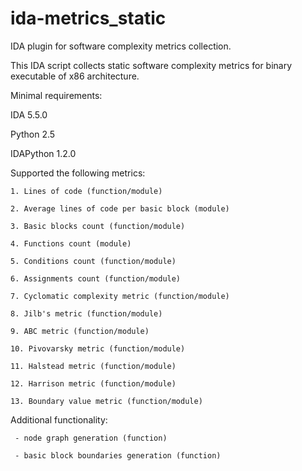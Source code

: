# ida-metrics_static
IDA plugin for software complexity metrics collection.

This IDA script collects static software complexity metrics for binary executable
of x86 architecture.

Minimal requirements:

IDA 5.5.0

Python 2.5

IDAPython 1.2.0

Supported the following metrics:
    
    1. Lines of code (function/module)
    
    2. Average lines of code per basic block (module)
    
    3. Basic blocks count (function/module)
    
    4. Functions count (module)
    
    5. Conditions count (function/module)
    
    6. Assignments count (function/module)
    
    7. Cyclomatic complexity metric (function/module)
    
    8. Jilb's metric (function/module)
    
    9. ABC metric (function/module)
    
    10. Pivovarsky metric (function/module)
    
    11. Halstead metric (function/module)
    
    12. Harrison metric (function/module)
    
    13. Boundary value metric (function/module)
    
Additional functionality:

     - node graph generation (function)
     
     - basic block boundaries generation (function)
     
